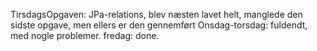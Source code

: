 TirsdagsOpgaven: JPa-relations, blev næsten lavet helt, manglede den sidste opgave, men ellers er den gennemført
Onsdag-torsdag: fuldendt, med nogle problemer. 
fredag: done. 
